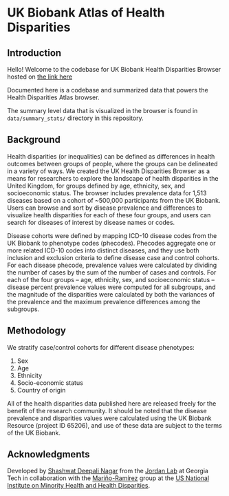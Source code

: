 # UK Biobank Atlas of Health Disparities

## Introduction

Hello! Welcome to the codebase for UK Biobank Health Disparities Browser hosted on [the link here](https://tough-mechanic-298113.ue.r.appspot.com/)

Documented here is a codebase and summarized data that powers the Health Disparities Atlas browser. 

The summary level data that is visualized in the browser is found in `data/summary_stats/` directory in this repository.

## Background

Health disparities (or inequalities) can be defined as differences in health outcomes between groups of people, where the groups can be delineated in a variety of ways. We created the UK Health Disparities Browser as a means for researchers to explore the landscape of health disparities in the United Kingdom, for groups defined by age, ethnicity, sex, and socioeconomic status. The browser includes prevalence data for 1,513 diseases based on a cohort of ~500,000 participants from the UK Biobank. Users can browse and sort by disease prevalence and differences to visualize health disparities for each of these four groups, and users can search for diseases of interest by disease names or codes.

Disease cohorts were defined by mapping ICD-10 disease codes from the UK Biobank to phenotype codes (phecodes). Phecodes aggregate one or more related ICD-10 codes into distinct diseases, and they use both inclusion and exclusion criteria to define disease case and control cohorts. For each disease phecode, prevalence values were calculated by dividing the number of cases by the sum of the number of cases and controls. For each of the four groups – age, ethnicity, sex, and socioeconomic status – disease percent prevalence values were computed for all subgroups, and the magnitude of the disparities were calculated by both the variances of the prevalence and the maximum prevalence differences among the subgroups.

## Methodology

We stratify case/control cohorts for different disease phenotypes:

1. Sex
2. Age
3. Ethnicity
4. Socio-economic status
5. Country of origin

All of the health disparities data published here are released freely for the benefit of the research community. It should be noted that the disease prevalence and disparities values were calculated using the UK Biobank Resource (project ID 65206), and use of these data are subject to the terms of the UK Biobank.


## Acknowledgments

Developed by [Shashwat Deepali Nagar](http://www.sdnagar.com/) from the [Jordan Lab](jordan.biology.gatech.edu/page/) at Georgia Tech in collaboration with the [Mariño-Ramírez](https://www.health-disparities.org/) group at the [US National Institute on Minority Health and Health Disparities](https://www.nimhd.nih.gov/).
